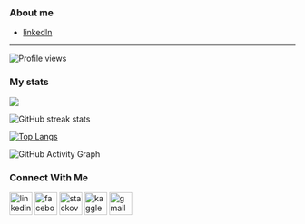 ### About me
  * [linkedIn](www.linkedin.com/in/enamulrafti)

***
![Profile views](https://gpvc.arturio.dev/enamulrafti)  

### My stats
<img src="https://github-readme-stats.vercel.app/api?username=enamulrafti&&show_icons=true&title_color=ffffff&icon_color=bb2acf&text_color=daf7dc&bg_color=151515">

![GitHub streak stats](https://github-readme-streak-stats.herokuapp.com/?user=enamulrafti) 

[![Top Langs](https://github-readme-stats.vercel.app/api/top-langs/?username=enamulrafti)](https://github.com/anuraghazra/github-readme-stats)

![GitHub Activity Graph](https://activity-graph.herokuapp.com/graph?username=enamulrafti)  

 

### Connect With Me

[<img src='https://cdn.jsdelivr.net/npm/simple-icons@3.0.1/icons/linkedin.svg' alt='linkedin' height='40'>](https://www.linkedin.com/in/www.linkedin.com/in/enamulrafti/)  [<img src='https://cdn.jsdelivr.net/npm/simple-icons@3.0.1/icons/facebook.svg' alt='facebook' height='40'>](https://www.facebook.com/https://www.facebook.com/whereisrafti)  [<img src='https://cdn.jsdelivr.net/npm/simple-icons@3.0.1/icons/stackoverflow.svg' alt='stackoverflow' height='40'>](https://stackoverflow.com/users/https://stackoverflow.com/users/11032834/enamul-rafti)  [<img src='https://cdn.jsdelivr.net/npm/simple-icons@3.0.1/icons/kaggle.svg' alt='kaggle' height='40'>](https://www.kaggle.com/ghostfury)  [<img src='https://cdn.jsdelivr.net/npm/simple-icons@3.0.1/icons/gmail.svg' alt='gmail' height='40'>](enamul.rafti@gmail.com)  

